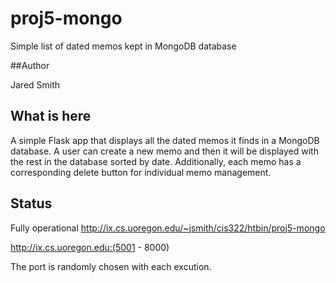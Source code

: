 # proj5-mongo
Simple list of dated memos kept in MongoDB database

##Author

Jared Smith

## What is here

A simple Flask app that displays all the dated memos it finds in a MongoDB database. A user can create a new memo and then it will be displayed with the rest in the database sorted by date. Additionally, each memo has a corresponding delete button for individual memo management. 

## Status

Fully operational
http://ix.cs.uoregon.edu/~jsmith/cis322/htbin/proj5-mongo

http://ix.cs.uoregon.edu:(5001 - 8000)

The port is randomly chosen with each excution.
